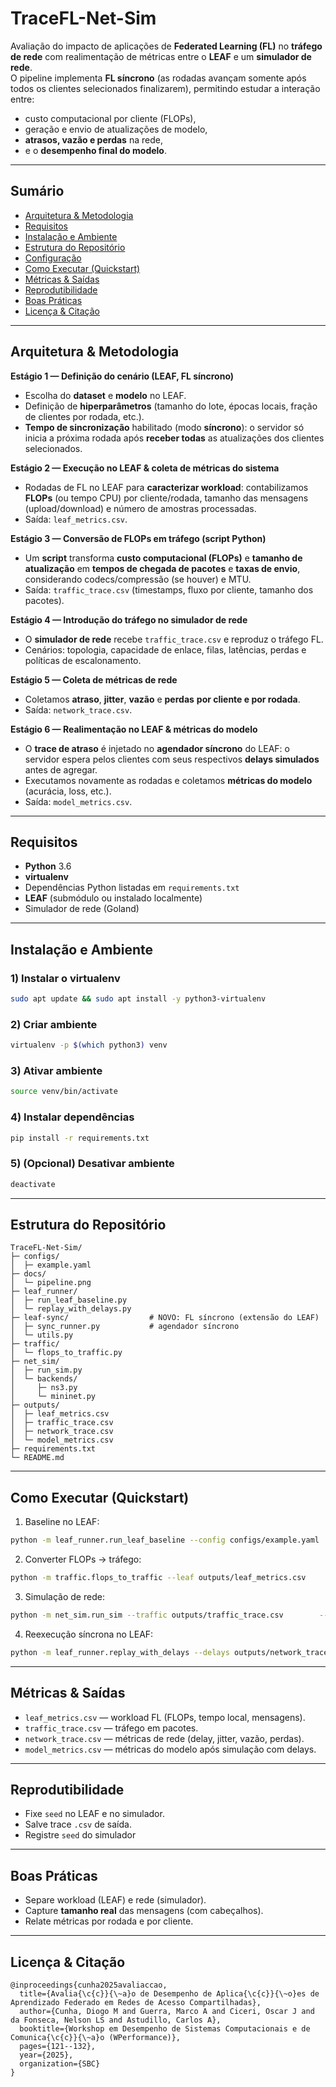 <!-- # Federated-Learning-Network-Workload

Project to Evaluate the Impact of Federated Learning Applications on the Network Workload

## Environment Preparation

### Install virtualenv package

    $ sudo apt install python3-virtualenv

### Create Virtual Environment

    $ virtualenv -p <python-bin> venv
    
* Use ``which`` command to find python3.6 source

### Activate Virtual Environment

    $ source venv/bin/activate

### Install Packages imside Virtual Environment

    $ pip install -r requirements

### -- Desactivate Virtual Environment --

    $ deactivate -->


# TraceFL-Net-Sim

Avaliação do impacto de aplicações de **Federated Learning (FL)** no **tráfego de rede** com realimentação de métricas entre o **LEAF** e um **simulador de rede**.  
O pipeline implementa **FL síncrono** (as rodadas avançam somente após todos os clientes selecionados finalizarem), permitindo estudar a interação entre:

- custo computacional por cliente (FLOPs),
- geração e envio de atualizações de modelo,
- **atrasos, vazão e perdas** na rede,
- e o **desempenho final do modelo**.

<!-- **Figura do pipeline**: veja `docs/pipeline.png` (estágios 1–6). -->

---

## Sumário
- [Arquitetura & Metodologia](#arquitetura--metodologia)
- [Requisitos](#requisitos)
- [Instalação e Ambiente](#instalação-e-ambiente)
- [Estrutura do Repositório](#estrutura-do-repositório)
- [Configuração](#configuração)
- [Como Executar (Quickstart)](#como-executar-quickstart)
- [Métricas & Saídas](#métricas--saídas)
- [Reprodutibilidade](#reprodutibilidade)
- [Boas Práticas](#boas-práticas)
- [Licença & Citação](#licença--citação)

---

## Arquitetura & Metodologia

**Estágio 1 — Definição do cenário (LEAF, FL síncrono)**  
- Escolha do **dataset** e **modelo** no LEAF.  
- Definição de **hiperparâmetros** (tamanho do lote, épocas locais, fração de clientes por rodada, etc.).  
- **Tempo de sincronização** habilitado (modo **síncrono**): o servidor só inicia a próxima rodada após **receber todas** as atualizações dos clientes selecionados.

**Estágio 2 — Execução no LEAF & coleta de métricas do sistema**  
- Rodadas de FL no LEAF para **caracterizar workload**: contabilizamos **FLOPs** (ou tempo CPU) por cliente/rodada, tamanho das mensagens (upload/download) e número de amostras processadas.  
- Saída: `leaf_metrics.csv`.

**Estágio 3 — Conversão de FLOPs em tráfego (script Python)**  
- Um **script** transforma **custo computacional (FLOPs)** e **tamanho de atualização** em **tempos de chegada de pacotes** e **taxas de envio**, considerando codecs/compressão (se houver) e MTU.  
- Saída: `traffic_trace.csv` (timestamps, fluxo por cliente, tamanho dos pacotes).

**Estágio 4 — Introdução do tráfego no simulador de rede**  
- O **simulador de rede** recebe `traffic_trace.csv` e reproduz o tráfego FL.  
- Cenários: topologia, capacidade de enlace, filas, latências, perdas e políticas de escalonamento.

**Estágio 5 — Coleta de métricas de rede**  
- Coletamos **atraso**, **jitter**, **vazão** e **perdas** **por cliente e por rodada**.  
- Saída: `network_trace.csv`.

**Estágio 6 — Realimentação no LEAF & métricas do modelo**  
- O **trace de atraso** é injetado no **agendador síncrono** do LEAF: o servidor espera pelos clientes com seus respectivos **delays simulados** antes de agregar.  
- Executamos novamente as rodadas e coletamos **métricas do modelo** (acurácia, loss, etc.).  
- Saída: `model_metrics.csv`.

---

## Requisitos

- **Python**  3.6  
- **virtualenv**
- Dependências Python listadas em `requirements.txt`
- **LEAF** (submódulo ou instalado localmente)
- Simulador de rede (Goland)

---

## Instalação e Ambiente

### 1) Instalar o virtualenv
```bash
sudo apt update && sudo apt install -y python3-virtualenv
```

### 2) Criar ambiente
```bash
virtualenv -p $(which python3) venv
```

### 3) Ativar ambiente
```bash
source venv/bin/activate
```

### 4) Instalar dependências
```bash
pip install -r requirements.txt
```

### 5) (Opcional) Desativar ambiente
```bash
deactivate
```

---

## Estrutura do Repositório

```
TraceFL-Net-Sim/
├─ configs/
│  ├─ example.yaml
├─ docs/
│  └─ pipeline.png
├─ leaf_runner/
│  ├─ run_leaf_baseline.py
│  └─ replay_with_delays.py
├─ leaf-sync/                  # NOVO: FL síncrono (extensão do LEAF)
│  ├─ sync_runner.py           # agendador síncrono
│  └─ utils.py
├─ traffic/
│  └─ flops_to_traffic.py
├─ net_sim/
│  ├─ run_sim.py
│  └─ backends/
│     ├─ ns3.py
│     └─ mininet.py
├─ outputs/
│  ├─ leaf_metrics.csv
│  ├─ traffic_trace.csv
│  ├─ network_trace.csv
│  └─ model_metrics.csv
├─ requirements.txt
└─ README.md
```

---
<!--
## Configuração

Arquivo de exemplo (`configs/example.yaml`):

```yaml
leaf:
  dataset: femnist
  model: cnn
  sync_mode: synchronous
  rounds: 100
  clients_per_round: 0.1
  local_epochs: 1
  batch_size: 20
  lr: 0.01
  seed: 42

traffic:
  mtu_bytes: 1500
  compress_updates: false
  codec: none
  clock_resolution_ms: 1

net_sim:
  backend: ns3
  topology: line-10
  link_capacity_mbps: 100
  link_delay_ms: 10
  queue_discipline: pfifo_fast
  loss_rate: 0.0
  seed: 123

output_dir: outputs
```

---
-->
## Como Executar (Quickstart)

1) Baseline no LEAF:
```bash
python -m leaf_runner.run_leaf_baseline --config configs/example.yaml
```

2) Converter FLOPs → tráfego:
```bash
python -m traffic.flops_to_traffic --leaf outputs/leaf_metrics.csv        --config configs/example.yaml --out outputs/traffic_trace.csv
```

3) Simulação de rede:
```bash
python -m net_sim.run_sim --traffic outputs/traffic_trace.csv        --config configs/example.yaml --out outputs/network_trace.csv
```

4) Reexecução síncrona no LEAF:
```bash
python -m leaf_runner.replay_with_delays --delays outputs/network_trace.csv        --config configs/example.yaml --out outputs/model_metrics.csv
```

---

## Métricas & Saídas

- `leaf_metrics.csv` — workload FL (FLOPs, tempo local, mensagens).  
- `traffic_trace.csv` — tráfego em pacotes.  
- `network_trace.csv` — métricas de rede (delay, jitter, vazão, perdas).  
- `model_metrics.csv` — métricas do modelo após simulação com delays.

---

## Reprodutibilidade

- Fixe `seed` no LEAF e no simulador.  
- Salve trace `.csv` de saída.  
- Registre `seed` do simulador 

---

## Boas Práticas

- Separe workload (LEAF) e rede (simulador).  
- Capture **tamanho real** das mensagens (com cabeçalhos).  
- Relate métricas por rodada e por cliente.

---

## Licença & Citação

```
@inproceedings{cunha2025avaliaccao,
  title={Avalia{\c{c}}{\~a}o de Desempenho de Aplica{\c{c}}{\~o}es de Aprendizado Federado em Redes de Acesso Compartilhadas},
  author={Cunha, Diogo M and Guerra, Marco A and Ciceri, Oscar J and da Fonseca, Nelson LS and Astudillo, Carlos A},
  booktitle={Workshop em Desempenho de Sistemas Computacionais e de Comunica{\c{c}}{\~a}o (WPerformance)},
  pages={121--132},
  year={2025},
  organization={SBC}
}
```
